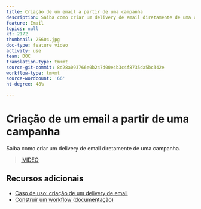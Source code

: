 ```yaml
---
title: Criação de um email a partir de uma campanha
description: Saiba como criar um delivery de email diretamente de uma campanha.
feature: Email
topics: null
kt: 2172
thumbnail: 25604.jpg
doc-type: feature video
activity: use
team: DOC
translation-type: tm+mt
source-git-commit: 8d28a093766e0b247d00e4b3c4f8735da5bc342e
workflow-type: tm+mt
source-wordcount: '66'
ht-degree: 48%

---
```



# Criação de um email a partir de uma campanha

Saiba como criar um delivery de email diretamente de uma campanha.

>[!VIDEO](https://video.tv.adobe.com/v/25604?quality=12)

## Recursos adicionais

* [Caso de uso: criação de um delivery de email](https://docs.adobe.com/content/help/pt-BR/campaign-classic/using/designing-content/editing-html-content/use-case--creating-an-email-delivery.html)
* [Construir um workflow (documentação)](https://docs.adobe.com/content/help/pt-BR/campaign-classic/using/automating-with-workflows/general-operation/building-a-workflow.html)
